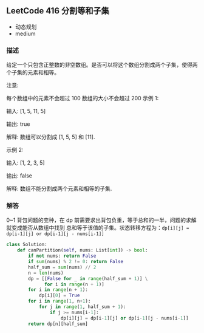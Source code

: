 ## LeetCode  416  分割等和子集
- 动态规划
- medium

### 描述
给定一个只包含正整数的非空数组。是否可以将这个数组分割成两个子集，使得两个子集的元素和相等。

注意:

每个数组中的元素不会超过 100
数组的大小不会超过 200
示例 1:

输入: [1, 5, 11, 5]

输出: true

解释: 数组可以分割成 [1, 5, 5] 和 [11].
 

示例 2:

输入: [1, 2, 3, 5]

输出: false

解释: 数组不能分割成两个元素和相等的子集.

### 解答
0~1 背包问题的变种，在 dp 前需要求出背包负重，等于总和的一半，问题的求解就变成能否从数组中找到
总和等于该值的子集。状态转移方程为：`dp[i][j] = dp[i-1][j] or dp[i-1][j - nums[i-1]]`


```Python
class Solution:
    def canPartition(self, nums: List[int]) -> bool:
        if not nums: return False
        if sum(nums) % 2 != 0: return False
        half_sum = sum(nums) // 2
        n = len(nums)
        dp = [[False for _ in range(half_sum + 1)] \
              for i in range(n + 1)]
        for i in range(n + 1):
            dp[i][0] = True
        for i in range(1, n+1):
            for j in range(1, half_sum + 1):
                if j >= nums[i-1]:
                    dp[i][j] = dp[i-1][j] or dp[i-1][j - nums[i-1]]
        return dp[n][half_sum]
```

